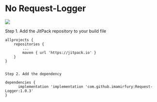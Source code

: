 # No Request-Logger
[![](https://jitpack.io/v/imamirfury/Request-Logger.svg)](https://jitpack.io/#imamirfury/No-Request-Logger)

Step 1. Add the JitPack repository to your build file 

	allprojects {
		repositories {
			...
			maven { url 'https://jitpack.io' }
		}
	}
  
  
    Step 2. Add the dependency

	dependencies {
	      implementation 'implementation 'com.github.imamirfury:Request-Logger:1.0.3'
	}

